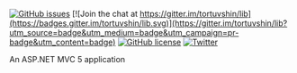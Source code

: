 [![GitHub issues](https://img.shields.io/github/issues/tortuvshin/lib.svg)](https://github.com/tortuvshin/lib/issues)
[![Join the chat at https://gitter.im/tortuvshin/lib](https://badges.gitter.im/tortuvshin/lib.svg)](https://gitter.im/tortuvshin/lib?utm_source=badge&utm_medium=badge&utm_campaign=pr-badge&utm_content=badge)
[![GitHub license](https://img.shields.io/badge/license-GPLv2-blue.svg)](https://raw.githubusercontent.com/tortuvshin/lib/master/LICENSE)
[![Twitter](https://img.shields.io/twitter/url/https/github.com/tortuvshin/lib.svg?style=social)](https://twitter.com/intent/tweet?text=Wow:&url=%5Bobject%20Object%5D)

An ASP.NET MVC 5 application


